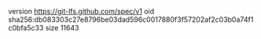 version https://git-lfs.github.com/spec/v1
oid sha256:db083303c27e8796be03dad596c0017880f3f57202af2c03b0a74f1c0bfa5c33
size 11643
